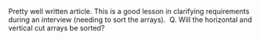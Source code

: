 Pretty well written article. This is a good lesson in clarifying requirements during an interview (needing to sort the arrays).
​
Q. Will the horizontal and vertical cut arrays be sorted?